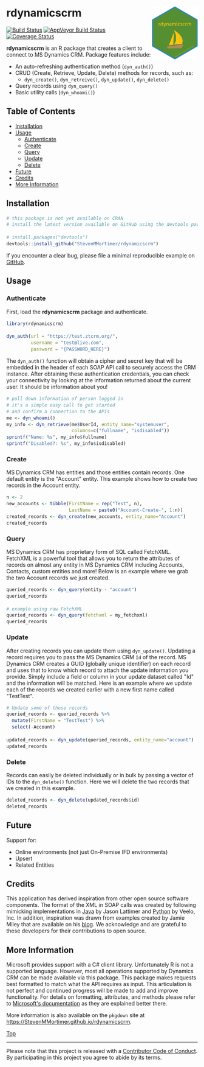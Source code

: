 
rdynamicscrm<img src="man/figures/rdynamicscrm.png" width="120px" align="right" />
==================================================================================

[![Build Status](https://travis-ci.org/StevenMMortimer/rdynamicscrm.svg?branch=master)](https://travis-ci.org/StevenMMortimer/rdynamicscrm) [![AppVeyor Build Status](https://ci.appveyor.com/api/projects/status/github/StevenMMortimer/rdynamicscrm?branch=master&svg=true)](https://ci.appveyor.com/project/StevenMMortimer/rdynamicscrm) [![Coverage Status](https://codecov.io/gh/StevenMMortimer/rdynamicscrm/branch/master/graph/badge.svg)](https://codecov.io/gh/StevenMMortimer/rdynamicscrm?branch=master)

**rdynamicscrm** is an R package that creates a client to connect to MS Dynamics CRM. Package features include:

-   An auto-refreshing authentication method (`dyn_auth()`)
-   CRUD (Create, Retrieve, Update, Delete) methods for records, such as:
    -   `dyn_create()`, `dyn_retreive()`, `dyn_update()`, `dyn_delete()`
-   Query records using `dyn_query()`
-   Basic utility calls (`dyn_whoami()`)

Table of Contents
-----------------

-   [Installation](#installation)
-   [Usage](#usage)
    -   [Authenticate](#authenticate)
    -   [Create](#create)
    -   [Query](#query)
    -   [Update](#update)
    -   [Delete](#delete)
-   [Future](#future)
-   [Credits](#credits)
-   [More Information](#more-information)

Installation
------------

``` r
# this package is not yet available on CRAN 
# install the latest version available on GitHub using the devtools package

# install.packages("devtools")
devtools::install_github("StevenMMortimer/rdynamicscrm")
```

If you encounter a clear bug, please file a minimal reproducible example on [GitHub](https://github.com/StevenMMortimer/rdynamicscrm/issues).

Usage
-----

### Authenticate

First, load the **rdynamicscrm** package and authenticate.

``` r
library(rdynamicscrm)

dyn_auth(url = "https://test.ztcrm.org/",
         username = "test@live.com", 
         password = "{PASSWORD_HERE}")
```

The `dyn_auth()` function will obtain a cipher and secret key that will be embedded in the header of each SOAP API call to securely access the CRM instance. After obtaining these authentication credentials, you can check your connectivity by looking at the information returned about the current user. It should be information about you!

``` r
# pull down information of person logged in
# it's a simple easy call to get started 
# and confirm a connection to the APIs
me <- dyn_whoami()
my_info <- dyn_retrieve(me$UserId, entity_name="systemuser", 
                        columns=c("fullname", "isdisabled"))
sprintf("Name: %s", my_info$fullname)
sprintf("Disabled?: %s", my_info$isdisabled)
```

### Create

MS Dynamics CRM has entities and those entities contain records. One default entity is the "Account" entity. This example shows how to create two records in the Account entity.

``` r
n <- 2
new_accounts <- tibble(FirstName = rep("Test", n),
                       LastName = paste0("Account-Create-", 1:n))
created_records <- dyn_create(new_accounts, entity_name="Account")
created_records
```

### Query

MS Dynamics CRM has proprietary form of SQL called FetchXML. FetchXML is a powerful tool that allows you to return the attributes of records on almost any entity in MS Dynamics CRM including Accounts, Contacts, custom entities and more! Below is an example where we grab the two Account records we just created.

``` r
queried_records <- dyn_query(entity - "account")
queried_records

# example using raw FetchXML
queried_records <- dyn_query(fetchxml = my_fetchxml)
queried_records
```

### Update

After creating records you can update them using `dyn_update()`. Updating a record requires you to pass the MS Dynamics CRM `Id` of the record. MS Dynamics CRM creates a GUID (globally unique identifier) on each record and uses that to know which record to attach the update information you provide. Simply include a field or column in your update dataset called "Id" and the information will be matched. Here is an example where we update each of the records we created earlier with a new first name called "TestTest".

``` r
# Update some of those records
queried_records <- queried_records %>%
  mutate(FirstName = "TestTest") %>% 
  select(-Account)

updated_records <- dyn_update(queried_records, entity_name="account")
updated_records
```

### Delete

Records can easily be deleted individually or in bulk by passing a vector of IDs to the `dyn_delete()` function. Here we will delete the two records that we created in this example.

``` r
deleted_records <- dyn_delete(updated_records$id)
deleted_records
```

Future
------

Support for:

-   Online environments (not just On-Premise IFD environments)
-   Upsert
-   Related Entities

Credits
-------

This application has derived inspiration from other open source software components. The format of the XML in SOAP calls was created by following mimicking implementations in [Java](https://github.com/jlattimer/CRMSoapAuthJava) by Jason Lattimer and [Python](https://github.com/veeloinc/python-dynamics) by Veelo, Inc. In addition, inspiration was drawn from examples created by Jamie Miley that are available on his [blog](http://mileyja.blogspot.com/p/microsoft-dynamics-crm-2011-sdk-example.html). We acknowledge and are grateful to these developers for their contributions to open source.

More Information
----------------

Microsoft provides support with a C\# client library. Unfortunately R is not a supported language. However, most all operations supported by Dynamics CRM can be made available via this package. This package makes requests best formatted to match what the API requires as input. This articulation is not perfect and continued progress will be made to add and improve functionality. For details on formatting, attributes, and methods please refer to [Microsoft's documentation](https://docs.microsoft.com/en-us/dynamics365/customer-engagement/developer/use-microsoft-dynamics-365-organization-service) as they are explained better there.

More information is also available on the `pkgdown` site at <https://StevenMMortimer.github.io/rdynamicscrm>.

[Top](#rdynamicscrm.)

------------------------------------------------------------------------

Please note that this project is released with a [Contributor Code of Conduct](CONDUCT.md). By participating in this project you agree to abide by its terms.
